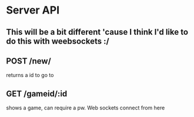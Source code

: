 # Server API

This will be a bit different 'cause I think I'd like to do this with weebsockets :/
---

## POST /new/

returns a id to go to

## GET /gameid/:id

shows a game, can require a pw. Web sockets connect from here